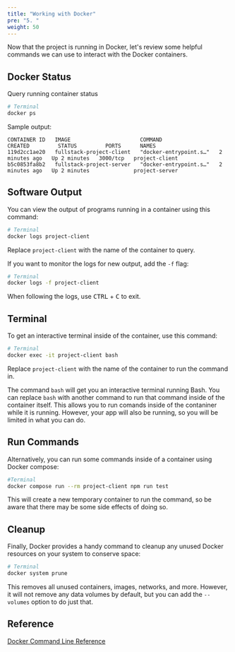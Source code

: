 ```yaml
---
title: "Working with Docker"
pre: "5. "
weight: 50
---
```


Now that the project is running in Docker, let's review some helpful commands we can use to interact with the Docker containers.

## Docker Status

Query running container status

```bash
# Terminal
docker ps
```

Sample output:

```
CONTAINER ID   IMAGE                      COMMAND                  CREATED         STATUS         PORTS      NAMES
119d2cc1ae20   fullstack-project-client   "docker-entrypoint.s…"   2 minutes ago   Up 2 minutes   3000/tcp   project-client
b5c0853fa8b2   fullstack-project-server   "docker-entrypoint.s…"   2 minutes ago   Up 2 minutes              project-server
```

## Software Output

You can view the output of programs running in a container using this command:

```bash
# Terminal
docker logs project-client
```

Replace `project-client` with the name of the container to query.

If you want to monitor the logs for new output, add the `-f` flag:

```bash
# Terminal
docker logs -f project-client
```

When following the logs, use <kbd>CTRL</kbd> + <kbd>C</kbd> to exit. 

## Terminal

To get an interactive terminal inside of the container, use this command:

```bash
# Terminal
docker exec -it project-client bash
```

Replace `project-client` with the name of the container to run the command in.

The command `bash` will get you an interactive terminal running Bash. You can replace `bash` with another command to run that command inside of the container itself. This allows you to run comands inside of the contaniner while it is running. However, your app will also be running, so you will be limited in what you can do.

## Run Commands

Alternatively, you can run some commands inside of a container using Docker compose:

```bash
#Terminal
docker compose run --rm project-client npm run test
```

This will create a new temporary container to run the command, so be aware that there may be some side effects of doing so. 

## Cleanup

Finally, Docker provides a handy command to cleanup any unused Docker resources on your system to conserve space:

```bash
# Terminal
docker system prune
```

This removes all unused containers, images, networks, and more. However, it will not remove any data volumes by default, but you can add the `--volumes` option to do just that. 

## Reference

[Docker Command Line Reference](https://docs.docker.com/engine/reference/commandline/cli/)